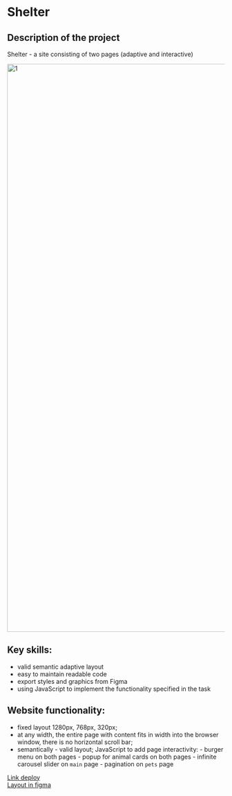 # Shelter

## Description of the project
Shelter - a site consisting of two pages (adaptive and interactive)

<img width="1313" alt="1" src="https://user-images.githubusercontent.com/94717941/232163363-884338a4-8125-4498-a833-ca3c74498740.png">

## Key skills:
- valid semantic adaptive layout
- easy to maintain readable code
- export styles and graphics from Figma
- using JavaScript to implement the functionality specified in the task

## Website functionality:
- fixed layout 1280px, 768px, 320px;
- at any width, the entire page with content fits in width into the browser window, there is no horizontal scroll bar;
- semantically - valid layout;
JavaScript to add page interactivity:
      - burger menu on both pages
      - popup for animal cards on both pages
      - infinite carousel slider on `main` page
      - pagination on `pets` page

[Link deploy](https://juliaavona.github.io/shelter/pages/main/index.html)  
[Layout in figma](https://www.figma.com/file/Yk6EnbY63FyG2PJTFkJDMh/shelter)  
